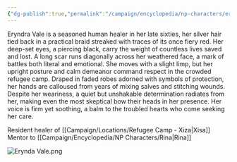 ```yaml
---
{"dg-publish":true,"permalink":"/campaign/encyclopedia/np-characters/erynda-vale/"}
---
```


Eryndra Vale is a seasoned human healer in her late sixties, her silver hair tied back in a practical braid streaked with traces of its once fiery red. Her deep-set eyes, a piercing black, carry the weight of countless lives saved and lost. A long scar runs diagonally across her weathered face, a mark of battles both literal and emotional. She moves with a slight limp, but her upright posture and calm demeanor command respect in the crowded refugee camp. Draped in faded robes adorned with symbols of protection, her hands are calloused from years of mixing salves and stitching wounds. Despite her weariness, a quiet but unshakable determination radiates from her, making even the most skeptical bow their heads in her presence. Her voice is firm yet soothing, a balm to the troubled hearts who come seeking her care. 

Resident healer of [[Campaign/Locations/Refugee Camp - Xiza\|Xisa]]
Mentor to [[Campaign/Encyclopedia/NP Characters/Rina\|Rina]]

![Erynda Vale.png](/img/user/Config/DATA/Image%20Storage/Erynda%20Vale.png)